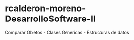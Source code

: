 # rcalderon-moreno-DesarrolloSoftware-II
Comparar Objetos - Clases Genericas - Estructuras de datos
